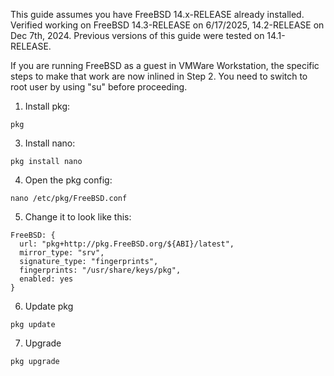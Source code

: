 This guide assumes you have FreeBSD 14.x-RELEASE  already installed.  
Verified working on FreeBSD 14.3-RELEASE on 6/17/2025, 14.2-RELEASE on Dec 7th, 2024. 
Previous versions of this guide were tested on 14.1-RELEASE.  

If you are running FreeBSD as a guest in VMWare Workstation, the specific steps to make that work are now inlined in Step 2.
You need to switch to root user by using "su" before proceeding.  

1. Install pkg:  
```
pkg
```
3. Install nano:  
```
pkg install nano  
```
4. Open the pkg config:  
```
nano /etc/pkg/FreeBSD.conf
```
5. Change it to look like this:  
```
FreeBSD: {  
  url: "pkg+http://pkg.FreeBSD.org/${ABI}/latest",  
  mirror_type: "srv",  
  signature_type: "fingerprints",  
  fingerprints: "/usr/share/keys/pkg",  
  enabled: yes  
}
```
6. Update pkg
```
pkg update
```
7. Upgrade
```
pkg upgrade
```

